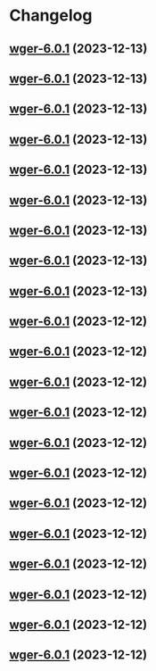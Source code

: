 # Changelog



## [wger-6.0.1](https://github.com/truecharts/charts/compare/wger-5.0.3...wger-6.0.1) (2023-12-13)




## [wger-6.0.1](https://github.com/truecharts/charts/compare/wger-5.0.3...wger-6.0.1) (2023-12-13)




## [wger-6.0.1](https://github.com/truecharts/charts/compare/wger-5.0.3...wger-6.0.1) (2023-12-13)




## [wger-6.0.1](https://github.com/truecharts/charts/compare/wger-5.0.3...wger-6.0.1) (2023-12-13)




## [wger-6.0.1](https://github.com/truecharts/charts/compare/wger-5.0.3...wger-6.0.1) (2023-12-13)




## [wger-6.0.1](https://github.com/truecharts/charts/compare/wger-5.0.3...wger-6.0.1) (2023-12-13)




## [wger-6.0.1](https://github.com/truecharts/charts/compare/wger-5.0.3...wger-6.0.1) (2023-12-13)




## [wger-6.0.1](https://github.com/truecharts/charts/compare/wger-5.0.3...wger-6.0.1) (2023-12-13)




## [wger-6.0.1](https://github.com/truecharts/charts/compare/wger-5.0.3...wger-6.0.1) (2023-12-13)




## [wger-6.0.1](https://github.com/truecharts/charts/compare/wger-5.0.3...wger-6.0.1) (2023-12-12)




## [wger-6.0.1](https://github.com/truecharts/charts/compare/wger-5.0.3...wger-6.0.1) (2023-12-12)




## [wger-6.0.1](https://github.com/truecharts/charts/compare/wger-5.0.3...wger-6.0.1) (2023-12-12)




## [wger-6.0.1](https://github.com/truecharts/charts/compare/wger-5.0.3...wger-6.0.1) (2023-12-12)




## [wger-6.0.1](https://github.com/truecharts/charts/compare/wger-5.0.3...wger-6.0.1) (2023-12-12)




## [wger-6.0.1](https://github.com/truecharts/charts/compare/wger-5.0.3...wger-6.0.1) (2023-12-12)




## [wger-6.0.1](https://github.com/truecharts/charts/compare/wger-5.0.3...wger-6.0.1) (2023-12-12)




## [wger-6.0.1](https://github.com/truecharts/charts/compare/wger-5.0.3...wger-6.0.1) (2023-12-12)




## [wger-6.0.1](https://github.com/truecharts/charts/compare/wger-5.0.3...wger-6.0.1) (2023-12-12)




## [wger-6.0.1](https://github.com/truecharts/charts/compare/wger-5.0.3...wger-6.0.1) (2023-12-12)




## [wger-6.0.1](https://github.com/truecharts/charts/compare/wger-5.0.3...wger-6.0.1) (2023-12-12)




## [wger-6.0.1](https://github.com/truecharts/charts/compare/wger-5.0.3...wger-6.0.1) (2023-12-12)

